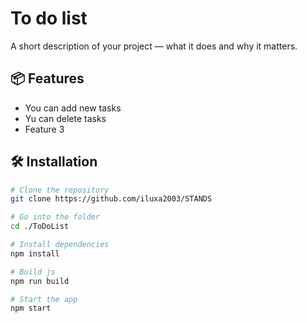# To do list

A short description of your project — what it does and why it matters.

## 📦 Features

- You can add new tasks
- Yu can delete tasks
- Feature 3

## 🛠️ Installation

```bash
# Clone the repository
git clone https://github.com/iluxa2003/STANDS

# Go into the folder
cd ./ToDoList

# Install dependencies
npm install

# Build js
npm run build

# Start the app
npm start
```
